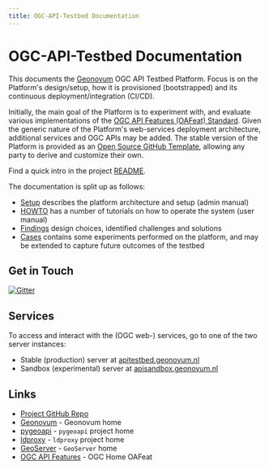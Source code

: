 ```yaml
---
title: OGC-API-Testbed Documentation
---
```


# OGC-API-Testbed Documentation

This documents the [Geonovum](https://geonovum.nl) OGC API Testbed Platform. Focus is on
the Platform's design/setup, how it is provisioned (bootstrapped) and its continuous deployment/integration (CI/CD).

Initially, the main goal of the Platform is to experiment with, and evaluate 
various implementations of the [OGC API Features (OAFeat) Standard](https://ogcapi.ogc.org/features/). Given the generic nature
of the Platform's web-services deployment architecture, additional services and OGC APIs may be added.
The stable version of the Platform is provided as an [Open Source GitHub Template](https://github.com/Geonovum/ogc-api-testbed), allowing any party to 
derive and customize their own.

Find a quick intro in the project [README](https://github.com/Geonovum/ogc-api-testbed#readme).

The documentation is split up as follows:

* [Setup](setup/index.md) describes the platform architecture and setup (admin manual)
* [HOWTO](howto/index.md) has a number of tutorials on how to operate the system (user manual)
* [Findings](findings/index.md) design choices, identified challenges and solutions
* [Cases](cases/index.md) contains some experiments performed on the platform, and may be extended to capture future outcomes of the testbed

## Get in Touch

[![Gitter](https://img.shields.io/gitter/room/Geonovum/ogc-api-testbed.svg?style=flat-square)](https://gitter.im/Geonovum/ogc-api-testbed)

## Services

To access and interact with the (OGC web-) services, go to 
one of the two server instances:

* Stable (production) server at [apitestbed.geonovum.nl](https://apitestbed.geonovum.nl/)
* Sandbox (experimental) server at [apisandbox.geonovum.nl](https://apisandbox.geonovum.nl/)

## Links

* [Project GitHub Repo](https://github.com/Geonovum/ogc-api-testbed)
* [Geonovum](https://geonovum.nl) - Geonovum home
* [pygeoapi](https://pygeoapi.io) - `pygeoapi` project home
* [ldproxy](https://github.com/interactive-instruments/ldproxy) - `ldproxy` project home
* [GeoServer](https://geoserver.org) - `GeoServer` home
* [OGC API Features](https://ogcapi.ogc.org/features/) - OGC Home OAFeat
